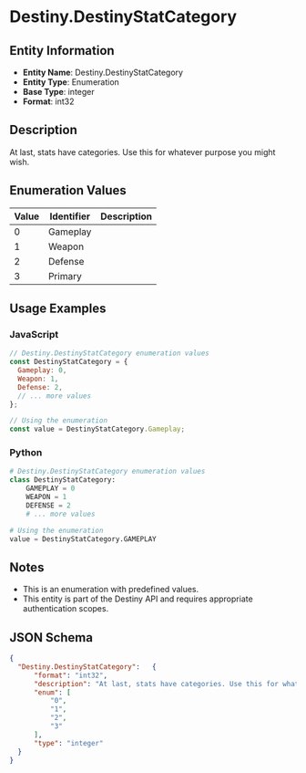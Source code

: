 # Destiny.DestinyStatCategory

## Entity Information
- **Entity Name**: Destiny.DestinyStatCategory
- **Entity Type**: Enumeration
- **Base Type**: integer
- **Format**: int32

## Description
At last, stats have categories. Use this for whatever purpose you might wish.

## Enumeration Values

| Value | Identifier | Description |
|-------|------------|-------------|
| 0 | Gameplay |  |
| 1 | Weapon |  |
| 2 | Defense |  |
| 3 | Primary |  |

## Usage Examples

### JavaScript
```javascript
// Destiny.DestinyStatCategory enumeration values
const DestinyStatCategory = {
  Gameplay: 0,
  Weapon: 1,
  Defense: 2,
  // ... more values
};

// Using the enumeration
const value = DestinyStatCategory.Gameplay;
```

### Python
```python
# Destiny.DestinyStatCategory enumeration values
class DestinyStatCategory:
    GAMEPLAY = 0
    WEAPON = 1
    DEFENSE = 2
    # ... more values

# Using the enumeration
value = DestinyStatCategory.GAMEPLAY
```

## Notes
- This is an enumeration with predefined values.
- This entity is part of the Destiny API and requires appropriate authentication scopes.

## JSON Schema
```json
{
  "Destiny.DestinyStatCategory":   {
      "format": "int32",
      "description": "At last, stats have categories. Use this for whatever purpose you might wish.",
      "enum": [
          "0",
          "1",
          "2",
          "3"
      ],
      "type": "integer"
  }
}
```
